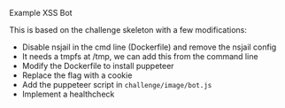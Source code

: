Example XSS Bot

This is based on the challenge skeleton with a few modifications:
* Disable nsjail in the cmd line (Dockerfile) and remove the nsjail config
* It needs a tmpfs at /tmp, we can add this from the command line
* Modify the Dockerfile to install puppeteer
* Replace the flag with a cookie
* Add the puppeteer script in `challenge/image/bot.js`
* Implement a healthcheck
